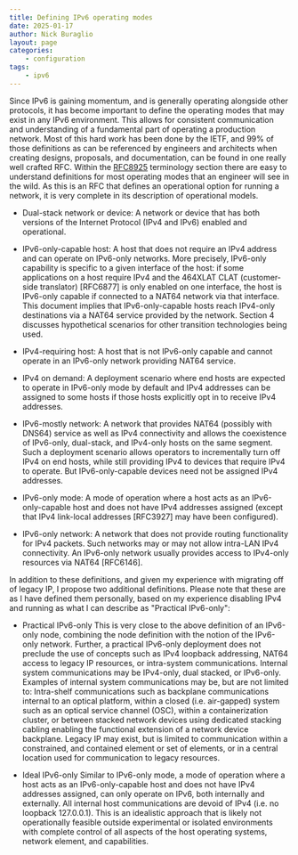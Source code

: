 ```yaml
---
title: Defining IPv6 operating modes
date: 2025-01-17
author: Nick Buraglio
layout: page
categories:
    - configuration
tags:
    - ipv6
---
```


Since IPv6 is gaining momentum, and is generally operating alongside other protocols, it has become important to define the operating modes that may exist in any IPv6 environment. This allows for consistent communication and understanding of a fundamental part of operating a production network. Most of this hard work has been done by the IETF, and 99% of those definitions as can be referenced by engineers and architects when creating designs, proposals, and documentation, can be found in one really well crafted RFC. Within the [RFC8925](https://www.rfc-editor.org/rfc/rfc8925.html) terminology section there are easy to understand definitions for most operating modes that an engineer will see in the wild. As this is an RFC that defines an operational option for running a network, it is very complete in its description of operational models.

* Dual-stack network or device:
A network or device that has both versions of the Internet Protocol (IPv4 and IPv6) enabled and operational.

* IPv6-only-capable host:
A host that does not require an IPv4 address and can operate on IPv6-only networks. More precisely, IPv6-only capability is specific to a given interface of the host: if some applications on a host require IPv4 and the 464XLAT CLAT (customer-side translator) [RFC6877] is only enabled on one interface, the host is IPv6-only capable if connected to a NAT64 network via that interface. This document implies that IPv6-only-capable hosts reach IPv4-only destinations via a NAT64 service provided by the network. Section 4 discusses hypothetical scenarios for other transition technologies being used.

* IPv4-requiring host:
A host that is not IPv6-only capable and cannot operate in an IPv6-only network providing NAT64 service.

* IPv4 on demand:
A deployment scenario where end hosts are expected to operate in IPv6-only mode by default and IPv4 addresses can be assigned to some hosts if those hosts explicitly opt in to receive IPv4 addresses.

* IPv6-mostly network:
A network that provides NAT64 (possibly with DNS64) service as well as IPv4 connectivity and allows the coexistence of IPv6-only, dual-stack, and IPv4-only hosts on the same segment. Such a deployment scenario allows operators to incrementally turn off IPv4 on end hosts, while still providing IPv4 to devices that require IPv4 to operate. But IPv6-only-capable devices need not be assigned IPv4 addresses.

* IPv6-only mode:
A mode of operation where a host acts as an IPv6-only-capable host and does not have IPv4 addresses assigned (except that IPv4 link-local addresses [RFC3927] may have been configured).

* IPv6-only network:
A network that does not provide routing functionality for IPv4 packets. Such networks may or may not allow intra-LAN IPv4 connectivity. An IPv6-only network usually provides access to IPv4-only resources via NAT64 [RFC6146].

In addition to these definitions, and given my experience with migrating off of legacy IP, I propose two additional definitions. Please note that these are as I have defined them personally, based on my experience disabling IPv4 and running as what I can describe as "Practical IPv6-only":

* Practical IPv6-only
This is very close to the above definition of an IPv6-only node, combining the node definition with the notion of the IPv6-only network. Further, a practical IPv6-only deployment does not preclude the use of concepts such as IPv4 loopback addressing, NAT64 access to legacy IP resources, or intra-system communications. Internal system communications may be IPv4-only, dual stacked, or IPv6-only.
Examples of internal system communications may be, but are not limited to:
Intra-shelf communications such as backplane communications internal to an optical platform, within a closed (i.e. air-gapped) system such as an optical service channel (OSC), within a containerization cluster, or between stacked network devices using dedicated stacking cabling enabling the functional extension of a network device backplane. Legacy IP may exist, but is limited to communication within a constrained, and contained element or set of elements, or in a central location used for communication to legacy resources.

* Ideal IPv6-only
Similar to IPv6-only mode, a mode of operation where a host acts as an IPv6-only-capable host and does not have IPv4 addresses assigned, can only operate on IPv6, both internally and externally. All internal host communications are devoid of IPv4 (i.e. no loopback 127.0.0.1). This is an idealistic approach that is likely not operationally feasible outside experimental or isolated environments with complete control of all aspects of the host operating systems, network element, and capabilities.